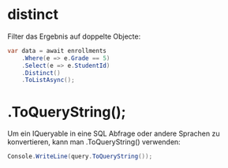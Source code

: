 # distinct

Filter das Ergebnis auf doppelte Objecte:

```c#
var data = await enrollments  
    .Where(e => e.Grade == 5)  
    .Select(e => e.StudentId)  
    .Distinct()  
    .ToListAsync();
```

# .ToQueryString();

Um ein IQueryable in eine SQL Abfrage oder andere Sprachen zu konvertieren, kann man .ToQueryString() verwenden:

```c#
Console.WriteLine(query.ToQueryString());
```

